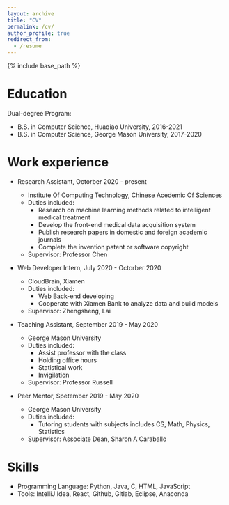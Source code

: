```yaml
---
layout: archive
title: "CV"
permalink: /cv/
author_profile: true
redirect_from:
  - /resume
---
```


{% include base_path %}

Education
======
Dual-degree Program:
  * B.S. in Computer Science, Huaqiao University, 2016-2021 
  * B.S. in Computer Science, George Mason University, 2017-2020 

Work experience
======
* Research Assistant, Octorber 2020 - present
  * Institute Of Computing Technology, Chinese Acedemic Of Sciences
  * Duties included: 
    * Research on machine learning methods related to intelligent medical treatment
    * Develop the front-end medical data acquisition system
    * Publish research papers in domestic and foreign academic journals
    * Complete the invention patent or software copyright
  * Supervisor: Professor Chen

* Web Developer Intern, July 2020 - Octorber 2020
  * CloudBrain, Xiamen
  * Duties included: 
    * Web Back-end developing
    * Cooperate with Xiamen Bank to analyze data and build models
  * Supervisor: Zhengsheng, Lai 
 
* Teaching Assistant, September 2019 - May 2020
  * George Mason University
  * Duties included: 
    * Assist professor with the class
    * Holding office hours
    * Statistical work
    * Invigilation
  * Supervisor: Professor Russell

* Peer Mentor, Spetember 2019 - May 2020
  * George Mason University
  * Duties included: 
    * Tutoring students with subjects includes CS, Math, Physics, Statistics
  * Supervisor: Associate Dean, Sharon A Caraballo 

Skills
======
* Programming Language: Python, Java, C, HTML, JavaScript
* Tools: IntelliJ Idea, React, Github, Gitlab, Eclipse, Anaconda

<!--- 
Publications 
======
  <ul>{% for post in site.publications %}
    {% include archive-single-cv.html %}
  {% endfor %}</ul>
-->

<!--- 
Talks
======
  <ul>{% for post in site.talks %}
    {% include archive-single-talk-cv.html %}
  {% endfor %}</ul>
-->
  
<!--- 
Teaching
======
  <ul>{% for post in site.teaching %}
    {% include archive-single-cv.html %}
  {% endfor %}</ul> 
-->
  
<!--- Service and leadership
======
* Currently signed in to 43 different slack teams
-->
